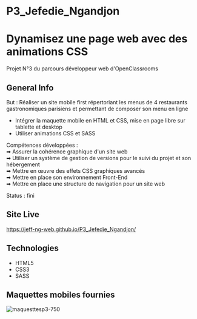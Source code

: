 # P3_Jefedie_Ngandjon
# Dynamisez une page web avec des animations CSS
Projet N°3 du parcours développeur web d'OpenClassrooms

## General Info
But : Réaliser un site mobile first répertoriant les menus de 4 restaurants gastronomiques parisiens et permettant de composer son menu en ligne

- Intégrer la maquette mobile en HTML et CSS, mise en page libre sur tablette et desktop
- Utiliser animations CSS et SASS<br/>

Compétences développées :   
➡ Assurer la cohérence graphique d'un site web   
➡ Utiliser un système de gestion de versions pour le suivi du projet et son hébergement   
➡ Mettre en œuvre des effets CSS graphiques avancés   
➡ Mettre en place son environnement Front-End   
➡ Mettre en place une structure de navigation pour un site web   

Status : fini

## Site Live
 https://jeff-ng-web.github.io/P3_Jefedie_Ngandjon/

## Technologies
* HTML5
* CSS3
* SASS

## Maquettes mobiles fournies
![maquesttesp3-750](https://user-images.githubusercontent.com/79592886/163222689-8f0b0685-9145-4701-893e-3e7c2d95b3d8.png)
